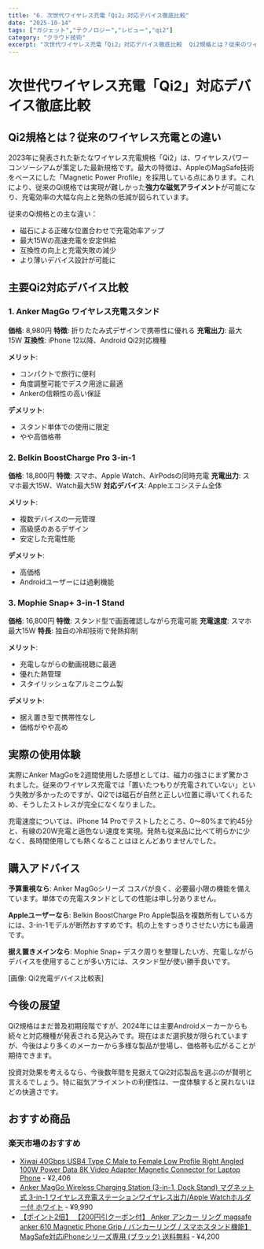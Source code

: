 ```yaml
---
title: "6. 次世代ワイヤレス充電「Qi2」対応デバイス徹底比較"
date: "2025-10-14"
tags: ["ガジェット","テクノロジー","レビュー","qi2"]
category: "クラウド技術"
excerpt: "次世代ワイヤレス充電「Qi2」対応デバイス徹底比較  Qi2規格とは？従来のワイヤレス充電との違い  2023年に発表された新たなワイヤレス充電規格「Qi2」は、ワイヤレスパワーコンソーシアムが策定した最新規格です。最大の特徴は、AppleのMagSafe技術をベースにした「Magnetic Pow..."
---
```


# 次世代ワイヤレス充電「Qi2」対応デバイス徹底比較

## Qi2規格とは？従来のワイヤレス充電との違い

2023年に発表された新たなワイヤレス充電規格「Qi2」は、ワイヤレスパワーコンソーシアムが策定した最新規格です。最大の特徴は、AppleのMagSafe技術をベースにした「Magnetic Power Profile」を採用している点にあります。これにより、従来のQi規格では実現が難しかった**強力な磁気アライメント**が可能になり、充電効率の大幅な向上と発熱の低減が図られています。

従来のQi規格との主な違い：
- 磁石による正確な位置合わせで充電効率アップ
- 最大15Wの高速充電を安定供給
- 互換性の向上と充電失敗の減少
- より薄いデバイス設計が可能に

## 主要Qi2対応デバイス比較

### 1. Anker MagGo ワイヤレス充電スタンド
**価格**: 8,980円
**特徴**: 折りたたみ式デザインで携帯性に優れる
**充電出力**: 最大15W
**互換性**: iPhone 12以降、Android Qi2対応機種

**メリット**:
- コンパクトで旅行に便利
- 角度調整可能でデスク用途に最適
- Ankerの信頼性の高い保証

**デメリット**:
- スタンド単体での使用に限定
- やや高価格帯

### 2. Belkin BoostCharge Pro 3-in-1
**価格**: 18,800円
**特徴**: スマホ、Apple Watch、AirPodsの同時充電
**充電出力**: スマホ最大15W、Watch最大5W
**対応デバイス**: Appleエコシステム全体

**メリット**:
- 複数デバイスの一元管理
- 高級感のあるデザイン
- 安定した充電性能

**デメリット**:
- 高価格
- Androidユーザーには過剰機能

### 3. Mophie Snap+ 3-in-1 Stand
**価格**: 16,800円
**特徴**: スタンド型で画面確認しながら充電可能
**充電速度**: スマホ最大15W
**特長**: 独自の冷却技術で発熱抑制

**メリット**:
- 充電しながらの動画視聴に最適
- 優れた熱管理
- スタイリッシュなアルミニウム製

**デメリット**:
- 据え置き型で携帯性なし
- 価格がやや高め

## 実際の使用体験

実際にAnker MagGoを2週間使用した感想としては、磁力の強さにまず驚かされました。従来のワイヤレス充電では「置いたつもりが充電されていない」という失敗が多かったのですが、Qi2では磁石が自然と正しい位置に導いてくれるため、そうしたストレスが完全になくなりました。

充電速度については、iPhone 14 Proでテストしたところ、0〜80%まで約45分と、有線の20W充電と遜色ない速度を実現。発熱も従来品に比べて明らかに少なく、長時間使用しても熱くなることはほとんどありませんでした。

## 購入アドバイス

**予算重視なら**: Anker MagGoシリーズ
コスパが良く、必要最小限の機能を備えています。単体での充電スタンドとしての性能は申し分ありません。

**Appleユーザーなら**: Belkin BoostCharge Pro
Apple製品を複数所有している方には、3-in-1モデルが断然おすすめです。机の上をすっきりさせたい方にも最適です。

**据え置きメインなら**: Mophie Snap+
デスク周りを整理したい方、充電しながらデバイスを使用することが多い方には、スタンド型が使い勝手良いです。

[画像: Qi2充電デバイス比較表]

## 今後の展望

Qi2規格はまだ普及初期段階ですが、2024年には主要Androidメーカーからも続々と対応機種が発表される見込みです。現在はまだ選択肢が限られていますが、今後はより多くのメーカーから多様な製品が登場し、価格帯も広がることが期待できます。

投資対効果を考えるなら、今後数年間を見据えてQi2対応製品を選ぶのが賢明と言えるでしょう。特に磁気アライメントの利便性は、一度体験すると戻れないほどの快適さです。

<!-- アフィリエイト商品 -->
## おすすめ商品

### 楽天市場のおすすめ

- [Xiwai 40Gbps USB4 Type C Male to Female Low Profile Right Angled 100W Power Data 8K Video Adapter Magnetic Connector for Laptop Phone](https://item.rakuten.co.jp/mabashistore/59067944184/?rafcid=wsc_i_is_1096528941688097201&m=1f454fb8.34705d0b.1f454fb9.255992fd&pc=1f454fb8.34705d0b.1f454fb9.255992fd) - ¥2,406
- [Anker MagGo Wireless Charging Station (3-in-1, Dock Stand) マグネット式 3-in-1 ワイヤレス充電ステーションワイヤレス出力/Apple Watchホルダー付 ホワイト](https://item.rakuten.co.jp/anker/b25m4/?rafcid=wsc_i_is_1096528941688097201&m=1f454fb8.34705d0b.1f454fb9.255992fd&pc=1f454fb8.34705d0b.1f454fb9.255992fd) - ¥9,990
- [【ポイント2倍】 【200円引クーポン付】 Anker アンカー リング magsafe anker 610 Magnetic Phone Grip / バンカーリング / スマホスタンド機能】MagSafe対応iPhoneシリーズ専用 (ブラック) 送料無料](https://item.rakuten.co.jp/moderatoshop/b09b3lx1c4/?rafcid=wsc_i_is_1096528941688097201&m=1f454fb8.34705d0b.1f454fb9.255992fd&pc=1f454fb8.34705d0b.1f454fb9.255992fd) - ¥4,200


